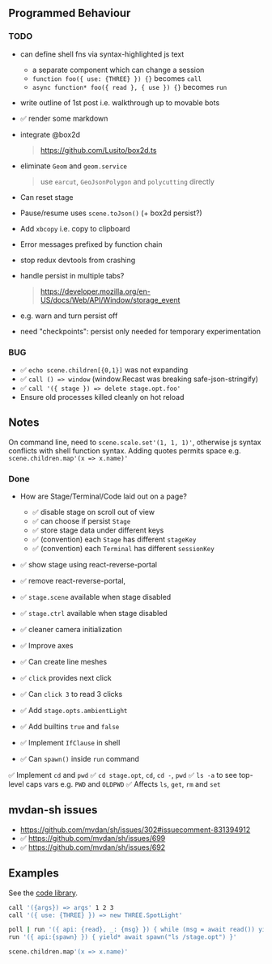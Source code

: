 ## Programmed Behaviour

### TODO

- can define shell fns via syntax-highlighted js text
  - a separate component which can change a session
  - `function foo({ use: {THREE} }) {}` becomes `call`
  - `async function* foo({ read }, { use }) {}` becomes `run`

- write outline of 1st post i.e. walkthrough up to movable bots
- ✅ render some markdown

- integrate @box2d
  > https://github.com/Lusito/box2d.ts

- eliminate `Geom` and `geom.service`
  > use `earcut`, `GeoJsonPolygon` and `polycutting` directly

- Can reset stage
- Pause/resume uses `scene.toJson()` (+ box2d persist?)

- Add `xbcopy` i.e. copy to clipboard
- Error messages prefixed by function chain
- stop redux devtools from crashing
- handle persist in multiple tabs?
  > https://developer.mozilla.org/en-US/docs/Web/API/Window/storage_event
- e.g. warn and turn persist off
- need "checkpoints": persist only needed for temporary experimentation

### BUG

- ✅ `echo scene.children[{0,1}]` was not expanding
- ✅ `call () => window` (window.Recast was breaking safe-json-stringify)
- ✅ `call '({ stage }) => delete stage.opt.foo'`
- Ensure old processes killed cleanly on hot reload

## Notes

On command line, need to `scene.scale.set'(1, 1, 1)'`,
otherwise js syntax conflicts with shell function syntax.
Adding quotes permits space e.g. `scene.children.map'(x => x.name)'`

### Done

- How are Stage/Terminal/Code laid out on a page?
  - ✅ disable stage on scroll out of view 
  - ✅ can choose if persist `Stage`
  - ✅ store stage data under different keys
  - ✅ (convention) each `Stage` has different `stageKey`
  - ✅ (convention) each `Terminal` has different `sessionKey`

- ✅ show stage using react-reverse-portal
- ✅ remove react-reverse-portal,
- ✅ `stage.scene` available when stage disabled
- ✅ `stage.ctrl` available when stage disabled
- ✅ cleaner camera initialization

- ✅ Improve axes
- ✅ Can create line meshes
- ✅ `click` provides next click
- ✅ Can `click 3` to read 3 clicks 
- ✅ Add `stage.opts.ambientLight`
- ✅ Add builtins `true` and `false`
- ✅ Implement `IfClause` in shell
- ✅ Can `spawn()` inside `run` command

✅ Implement `cd` and `pwd`
   ✅ `cd stage.opt`, `cd`, `cd -`, `pwd`
   ✅ `ls -a` to see top-level caps vars e.g. `PWD` and `OLDPWD`
   ✅ Affects `ls`, `get`, `rm` and `set`

## mvdan-sh issues

- https://github.com/mvdan/sh/issues/302#issuecomment-831394912
- ✅ https://github.com/mvdan/sh/issues/699
- ✅ https://github.com/mvdan/sh/issues/692

## Examples

See the [code library](../model/sh/code-library.ts).

```sh
call '({args}) => args' 1 2 3
call '({ use: {THREE} }) => new THREE.SpotLight'

poll | run '({ api: {read}, _: {msg} }) { while (msg = await read()) yield* ["hi", msg]; }'
run '({ api:{spawn} }) { yield* await spawn("ls /stage.opt") }'

scene.children.map'(x => x.name)'
```
